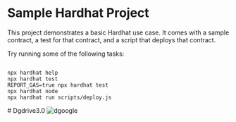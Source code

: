 # Sample Hardhat Project

This project demonstrates a basic Hardhat use case. It comes with a sample contract, a test for that contract, and a script that deploys that contract.

Try running some of the following tasks:

```shell!

npx hardhat help
npx hardhat test
REPORT_GAS=true npx hardhat test
npx hardhat node
npx hardhat run scripts/deploy.js
```


#   D g d r i v e 3 . 0 
 
![dgoogle](https://github.com/devx15/Decentralized-Google-Drive/assets/104734140/f7e7a792-4777-45d8-b0b6-ad51db0340eb)

 
